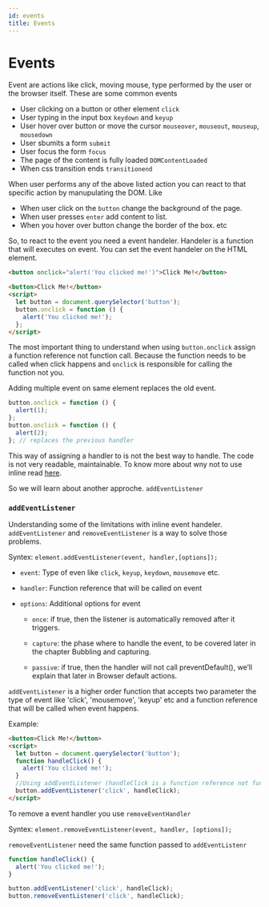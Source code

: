 ```yaml
---
id: events
title: Events
---
```


# Events

Event are actions like click, moving mouse, type performed by the user or the browser itself. These are some common events

- User clicking on a button or other element `click`
- User typing in the input box `keydown` and `keyup`
- User hover over button or move the cursor `mouseover`, `mouseout`, `mouseup`, `mousedown`
- User sbumits a form `submit`
- User focus the form `focus`
- The page of the content is fully loaded `DOMContentLoaded`
- When css transition ends `transitionend`

When user performs any of the above listed action you can react to that specific action by manupulating the DOM. Like

- When user click on the `button` change the background of the page.
- When user presses `enter` add content to list.
- When you hover over button change the border of the box. etc

So, to react to the event you need a event handeler. Handeler is a function that will executes on event. You can set the event handeler on the HTML element.

```html
<button onclick="alert('You clicked me!')">Click Me!</button>
```

```html
<button>Click Me!</button>
<script>
  let button = document.querySelector('button');
  button.onclick = function () {
    alert('You clicked me!');
  };
</script>
```

The most important thing to understand when using `button.onclick` assign a function reference not function call. Because the function needs to be called when click happens and `onclick` is responsible for calling the function not you.

Adding multiple event on same element replaces the old event.

```js
button.onclick = function () {
  alert(1);
};
button.onclick = function () {
  alert(2);
}; // replaces the previous handler
```

This way of assigning a handler to is not the best way to handle. The code is not very readable, maintainable. To know more about wny not to use inline read [here](https://robertnyman.com/2008/11/20/why-inline-css-and-javascript-code-is-such-a-bad-thing/).

So we will learn about another approche. `addEventListener`

### `addEventListener`

Understanding some of the limitations with inline event handeler. `addEventListener` and `removeEventListener` is a way to solve those problems.

Syntex: `element.addEventListener(event, handler,[options]);`

- `event`: Type of even like `click`, `keyup`, `keydown`, `mousemove` etc.
- `handler`: Function reference that will be called on event
- `options`: Additional options for event

  - `once`: if true, then the listener is automatically removed after it triggers.

  - `capture`: the phase where to handle the event, to be covered later in the chapter Bubbling and capturing.
  - `passive`: if true, then the handler will not call preventDefault(), we’ll explain that later in Browser default actions.

`addEventListener` is a higher order function that accepts two parameter the type of event like 'click', 'mousemove', 'keyup' etc and a function reference that will be called when event happens.

Example:

```html
<button>Click Me!</button>
<script>
  let button = document.querySelector('button');
  function handleClick() {
    alert('You clicked me!');
  }
  //Using addEventListener (handleClick is a function reference not function call)
  button.addEventListener('click', handleClick);
</script>
```

To remove a event handler you use `removeEventHandler`

Syntex: `element.removeEventListener(event, handler, [options]);`

`removeEventListener` need the same function passed to `addEventListenr`

```js
function handleClick() {
  alert('You clicked me!');
}

button.addEventListener('click', handleClick);
button.removeEventListener('click', handleClick);
```
